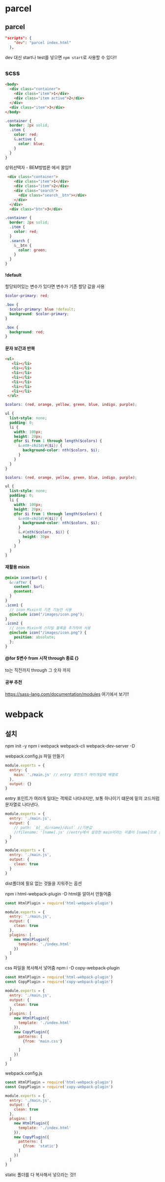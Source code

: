 # parcel

## parcel
```json
"scripts": {
    "dev": "parcel index.html"
  },
```
dev 대신 start나 test를 넣으면 `npm start`로 사용할 수 있다!! 


## scss
```html 
<body>
  <div class="container">
    <div class="item">1</div>
    <div class="item active">2</div>
  </div>
  <div class="item">3</div>
</body>
```

```scss
.container {
  border: 2px solid;
  .item {
    color: red;
    &.active {
      color: blue;
    }
  }
}
```

상위선택자 - BEM방법론 에서 꿀임!!
```html
 <div class="container">
    <div class="item">1</div>
    <div class="item">2</div>
    <div class="search">
      <div class="search__btn"></div>
    </div>
  </div>
  <div class="btn">3</div>
```

```scss
.container {
  border: 2px solid;
  .item {
    color: red;
  }
  .search {
    &__btn {
      color: green;
    }
  }
}
```

#### !default

할당되어있는 변수가 있다면 변수가 기존 할당 값을 사용
```scss
$color-primary: red;

.box {
  $color-primary: blue !default;
  background: $color-primary;
}
```

```css
.box {
  background: red;
}
```

#### 문자 보간과 반복 

```html 
<ul>
   <li></li>
   <li></li>
   <li></li>
   <li></li>
   <li></li>
   <li></li>
   <li></li>
 </ul>
```

```scss
$colors: (red, orange, yellow, green, blue, indigo, purple);

ul {
  list-style: none;
  padding: 0;
  li {
    width: 100px;
    height: 20px;
    @for $i from 1 through length($colors) {
      &:nth-child(#{$i}) {
        background-color: nth($colors, $i);
      }
    }
  }
}
```

```scss
$colors: (red, orange, yellow, green, blue, indigo, purple);

ul {
  list-style: none;
  padding: 0;
  li {
    width: 100px;
    height: 20px;
    @for $i from 1 through length($colors) {
      &:nth-child(#{$i}) {
        background-color: nth($colors, $i);
      }
      &.#{nth($colors, $i)} {
        height: 30px
      }
    }
  }
}
```


#### 재활용 mixin

```scss
@mixin icon($url) {
  &::after {
    content: $url;
    @content;
  }
}
.icon1 {
  // icon Mixin의 기존 기능만 사용
  @include icon("/images/icon.png");
}
.icon2 {
  // icon Mixin에 스타일 블록을 추가하여 사용
  @include icon("/images/icon.png") {
    position: absolute;
  };
}
```

#### @for $변수 from 시작 through 종료 {}

to는 직전까지 
through 그 숫자 까지 

#### 공부 추천

https://sass-lang.com/documentation/modules
여기에서 보기!! 

# webpack 

## 설치 
npm init -y
npm i webpack webpack-cli webpack-dev-server -D

webpack.config.js 파일 만들기 
```js
module.exports = {
  entry: {
    main: './main.js' // entry 포인트가 여러개일때 배열로 
  },
  output: {}
}
```
entry 포인트가 여러개 일대는 객체로 나타내지만, 보통 하나이기 떄문에 밑의 코드처럼 문자열로 나타낸다. 

```js
module.exports = {
  entry: './main.js',
  output: {
    // path: `${__dirname}/dist` //기본값
    //filename: '[name].js' //entry에서 설정한 main이라는 이름이 [name]으로 들어감.// 기본값이라서 안써도됨 
  }
}
```

```js
module.exports = {
  entry: './main.js',
  output: {
    clean: true
  }
}
```
dist폴더에 필요 없는 것들을 지워주는 옵션


npm i html-webpack-plugin -D 
html을 알아서 만들어줌 


```js
const HtmlPlugin = require('html-webpack-plugin')

module.exports = {
  entry: './main.js',
  output: {
    clean: true
  },
  plugins: [
    new HtmlPlugin({
      template: './index.html'
    })
  ]
}


```

css 파일을 복사해서 넣어줌
npm i -D copy-webpack-plugin
```js
const HtmlPlugin = require('html-webpack-plugin')
const CopyPlugin = require('copy-webpack-plugin')

module.exports = {
  entry: './main.js',
  output: {
    clean: true
  },
  plugins: [
    new HtmlPlugin({
      template: './index.html'
    }),
    new CopyPlugin({
      patterns: [
        {from: 'main.css'}

      ]
    })
  ]
}


```

webpack.config.js 
```js
const HtmlPlugin = require('html-webpack-plugin')
const CopyPlugin = require('copy-webpack-plugin')

module.exports = {
  entry: './main.js',
  output: {
    clean: true
  },
  plugins: [
    new HtmlPlugin({
      template: './index.html'
    }),
    new CopyPlugin({
      patterns: [
        {from: 'static'}
      ]
    })
  ]
}

```
static 폴더를 다 복사해서 넣으라는 것!! 